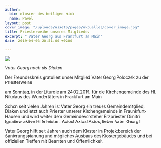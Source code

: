 ```yaml
---
author:
  bio: Kloster des heiligen Hiob
  name: Pavel
layout: post
cover_image: "/uploads/assets/pages/aktuelles/cover_image.jpg"
title: Priesterweihe unseres Mitgliedes
excerpt: " Vater Georg aus Frankfurt am Main"
date: 2019-04-03 20:51:00 +0200

---
```

![](https://res.cloudinary.com/hiobmon/image/upload/v1554237310/media/2019/o.Georg.jpg)

_Vater Georg noch als Diakon_

Der Freundeskreis gratuliert unser Mitglied Vater Georg Poloczek zu der Priesterweihe

am Sonntag, in der Liturgie am 24.02.2019,  für die Kirchengemeinde des Hl. Nikolaus des Wundertäters in Frankfurt am Main.

Schon seit vielen Jahren ist Vater Georg ein treues Gemeindemitglied, Diakon und jetzt auch Priester unserer Kirchengemeinde in Fraunkfurt-Hausen und wird weiter dem Gemeindevorsteher Erzpriester Dimitri Ignatiew aktive Hilfe leisten. Axios! Axios! Axios, lieber Vater Georg!

Vater Georg hilft seit Jahren auch dem Kloster im Projektbereich der Sanierungsplanung und mögliches Ausbaus des Klostergebäudes und bei offiziellen Treffen mit Beamten und Öffentlichkeit.